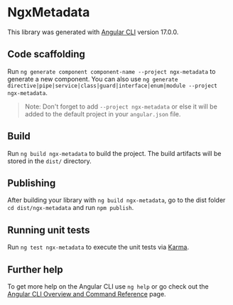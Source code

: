 # NgxMetadata

This library was generated with [Angular CLI](https://github.com/angular/angular-cli) version 17.0.0.

## Code scaffolding

Run `ng generate component component-name --project ngx-metadata` to generate a new component. You can also use `ng generate directive|pipe|service|class|guard|interface|enum|module --project ngx-metadata`.

> Note: Don't forget to add `--project ngx-metadata` or else it will be added to the default project in your `angular.json` file.

## Build

Run `ng build ngx-metadata` to build the project. The build artifacts will be stored in the `dist/` directory.

## Publishing

After building your library with `ng build ngx-metadata`, go to the dist folder `cd dist/ngx-metadata` and run `npm publish`.

## Running unit tests

Run `ng test ngx-metadata` to execute the unit tests via [Karma](https://karma-runner.github.io).

## Further help

To get more help on the Angular CLI use `ng help` or go check out the [Angular CLI Overview and Command Reference](https://angular.io/cli) page.

